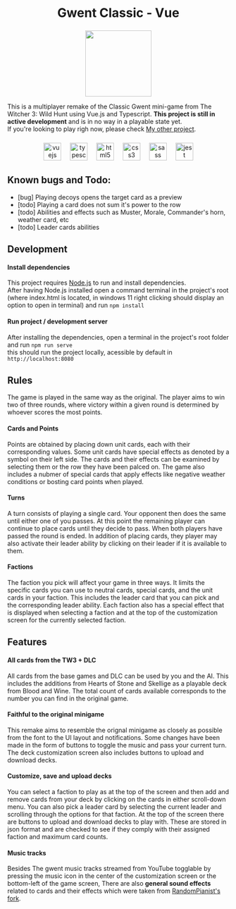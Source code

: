 <h1 align="center">Gwent Classic - Vue</h1>

###

<div align="center">
  <img height="150" src="https://user-images.githubusercontent.com/26311830/116256903-f1599b00-a7b6-11eb-84a1-16dcb5c9bfc6.jpg"  />
</div>

This is a multiplayer remake of the Classic Gwent mini-game from The Witcher 3: Wild Hunt using Vue.js and Typescript.
**This project is still in active development** and is in no way in a playable state yet.<br>
If you're looking to play righ now, please check [My other project](https://github.com/Leo-Felde/gwent-multiplayer).

###

<div align="center">
  <img src="https://cdn.jsdelivr.net/gh/devicons/devicon/icons/vuejs/vuejs-original.svg" height="40" alt="vuejs logo"  />
  <img width="12" />
  <img src="https://cdn.jsdelivr.net/gh/devicons/devicon/icons/typescript/typescript-original.svg" height="40" alt="typescript logo"  />
  <img width="12" />
  <img src="https://cdn.jsdelivr.net/gh/devicons/devicon/icons/html5/html5-original.svg" height="40" alt="html5 logo"  />
  <img width="12" />
  <img src="https://cdn.jsdelivr.net/gh/devicons/devicon/icons/css3/css3-original.svg" height="40" alt="css3 logo"  />
  <img width="12" />
  <img src="https://cdn.jsdelivr.net/gh/devicons/devicon/icons/sass/sass-original.svg" height="40" alt="sass logo"  />
  <img width="12" />
  <img src="https://cdn.jsdelivr.net/gh/devicons/devicon/icons/jest/jest-plain.svg" height="40" alt="jest logo"  />
</div>

###

## Known bugs and Todo:


<ul>
  <li>[bug] Playing decoys opens the target card as a preview</li>
  <li>[todo] Playing a card does not sum it's power to the row</li>
  <li>[todo] Abilities and effects such as Muster, Morale, Commander's horn, weather card, etc</li>
  <li>[todo] Leader cards abilities </li>
</ul>

## Development
#### Install dependencies

This project requires [Node.js](https://nodejs.org/en/download) to run and install dependencies.<br> After having Node.js installed open a command terminal in the project's root (where index.html is located, in windows 11 right clicking should display an option to open in terminal) and run `npm install`

#### Run project / development server
After installing the dependencies, open a terminal in the project's root folder and run `npm run serve`<br>
this should run the project locally, acessible by default in `http://localhost:8080`

## Rules

The game is played in the same way as the original. The player aims to win two of three rounds, where victory within a given round is determined by whoever scores the most points.

#### Cards and Points

Points are obtained by placing down unit cards, each with their corresponding values. Some unit cards have special effects as denoted by a symbol on their left side. The cards and their effects can be examined by selecting them or the row they have been palced on. The game also includes a nubmer of special cards that apply effects like negative weather conditions or bosting card points when played.

#### Turns

A turn consists of playing a single card. Your opponent then does the same until either one of you passes. At this point the remaining player can continue to place cards until they decide to pass. When both players have passed the round is ended. In addition of placing cards, they player may also activate their leader ability by clicking on their leader if it is available to them.

#### Factions

The faction you pick will affect your game in three ways. It limits the specific cards you can use to neutral cards, special cards, and the unit cards in your faction. This includes the leader card that you can pick and the corresponding leader ability. Each faction also has a special effect that is displayed when selecting a faction and at the top of the customization screen for the currently selected faction.

## Features

#### All cards from the TW3 + DLC

All cards from the base games and DLC can be used by you and the AI. This includes the additions from Hearts of Stone and Skellige as a playable deck from Blood and Wine. The total count of cards available corresponds to the number you can find in the original game.

#### Faithful to the original minigame

This remake aims to resemble the orignal minigame as closely as possible from the font to the UI layout and notifications. Some changes have been made in the form of buttons to toggle the music and pass your current turn. The deck customization screen also includes buttons to upload and download decks.

#### Customize, save and upload decks

You can select a faction to play as at the top of the screen and then add and remove cards from your deck by clicking on the cards in either scroll-down menu. You can also pick a leader card by selecting the current leader and scrolling through the options for that faction. At the top of the screen there are buttons to upload and download decks to play with. These are stored in json format and are checked to see if they comply with their assigned faction and maximum card counts.

#### Music tracks

Besides The gwent music tracks streamed from YouTube togglable by pressing the music icon in the center of the customization screen or the bottom-left of the game screen, There are also **general sound effects** related to cards and their effects which were taken from [RandomPianist's fork](https://github.com/RandomPianist).
